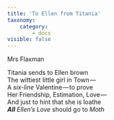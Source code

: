 ```yaml
---
title: 'To Ellen from Titania'
taxonomy:
    category:
        - docs
visible: false
---
```


<div class="author">Mrs Flaxman</div>

Titania sends to Ellen brown  
The wittiest little girl in Town —   
A *six-line* Valentine — to prove  
Her Friendship, Estimation, Love —   
And just to hint that she is loathe  
***All** Ellen’s Love* should go to *Moth*